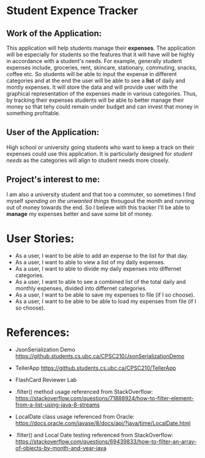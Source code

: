 # Student Expence Tracker

## Work of the Application:
This application will help students manage their **expenses**. The application will be especially for students so the features that it will have will be highly in accordance with a student's needs. For example, generally student expenses include, groceries, rent, skincare, stationary, commuting, snacks, coffee etc. So students will be able to input the expense in different categories and at the end the user will be able to see a **list** of daily and montly expenses. It will store the data and will provide user with the graphical representation of the expenses made in various categories. Thus, by tracking their expenses students will be able to better manage their money so that tehy could remain under budget and can invest that money in something profitable. 

## User of the Application:
High school or university going students who want to keep a track on their expenses could use this application. It is particularly designed for *student needs* as the categories will align to student needs more closely.

## Project's interest to me:
I am also a university student and that too a commuter, so sometimes I find myself *spending on the unwanted things* througout the month and running out of money towards the end. So I believe with this tracker I'll be able to **manage** my expenses better and save some bit of money.


# User Stories:

- As a user, I want to be able to add an expense to the list for that day. 
- As a user, I want to able to view a list of my daily expenses.
- As a user, I want to able to divide my daily expenses into differnet categories.
- As a user, I want to able to see a combined list of the total daily and monthly expenses, divided into differnet categories.
- As a user, I want to be able to save my expenses to file (if I so choose).
- As a user, I want to be able to be able to load my expenses from file (if I so choose).

# References:
- JsonSerialization Demo
  https://github.students.cs.ubc.ca/CPSC210/JsonSerializationDemo

- TellerApp 
  https://github.students.cs.ubc.ca/CPSC210/TellerApp 

- FlashCard Reviewer Lab
  
- .filter() method usage referenced from StackOverflow:
    https://stackoverflow.com/questions/71888924/how-to-filter-element-from-a-list-using-java-8-streams
- LocalDate class usage referenced from Oracle:
     https://docs.oracle.com/javase/8/docs/api/?java/time/LocalDate.html
- .filter() and Local Date testing referenced from StackOverflow:
    https://stackoverflow.com/questions/69439833/how-to-filter-an-array-of-objects-by-month-and-year-java




 